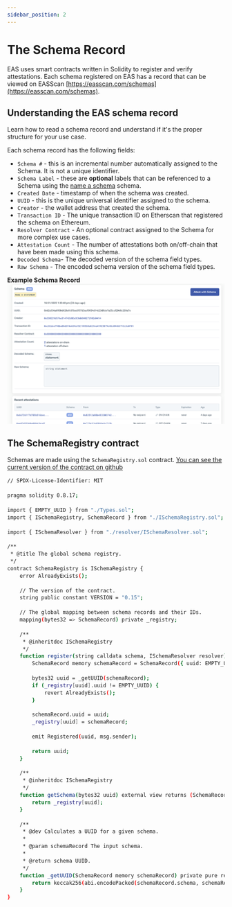 ```yaml
---
sidebar_position: 2
---
```


# The Schema Record
EAS uses smart contracts written in Solidity to register and verify attestations. Each schema registered on EAS has a record that can be viewed on EASScan [https://easscan.com/schemas](https://easscan.com/schemas). 

## Understanding the EAS schema record
Learn how to read a schema record and understand if it's the proper structure for your use case.

Each schema record has the following fields:
- `Schema #` - this is an incremental number automatically assigned to the Schema. It is not a unique identifier.
- `Schema Label` - these are **optional** labels that can be referenced to a Schema using the [name a schema](https://easscan.com/schema/view/0xb470821c6361c846977354c26b1386b60f48876c252544b8fdba8fe1888a2c10) schema.
- `Created Date` - timestamp of when the schema was created.
- `UUID` - this is the unique universal identifier assigned to the schema.
- `Creator` - the wallet address that created the schema.
- `Transaction ID` - The unique transaction ID on Etherscan that registered the schema on Ethereum.
- `Resolver Contract` - An optional contract assigned to the Schema for more complex use cases.
- `Attestation Count` - The number of attestations both on/off-chain that have been made using this schema.
- `Decoded Schema`- The decoded version of the schema field types.
- `Raw Schema` - The encoded schema version of the schema field types.

**Example Schema Record**
![#33 - Make A Statement](./img/Schema-34.png)

## The SchemaRegistry contract
Schemas are made using the `SchemaRegistry.sol` contract. [You can see the current version of the contract on github](https://github.com/ethereum-attestation-service/eas-contracts/blob/master/contracts/SchemaRegistry.sol)

```bash jsx
// SPDX-License-Identifier: MIT

pragma solidity 0.8.17;

import { EMPTY_UUID } from "./Types.sol";
import { ISchemaRegistry, SchemaRecord } from "./ISchemaRegistry.sol";

import { ISchemaResolver } from "./resolver/ISchemaResolver.sol";

/**
 * @title The global schema registry.
 */
contract SchemaRegistry is ISchemaRegistry {
    error AlreadyExists();

    // The version of the contract.
    string public constant VERSION = "0.15";

    // The global mapping between schema records and their IDs.
    mapping(bytes32 => SchemaRecord) private _registry;

    /**
     * @inheritdoc ISchemaRegistry
     */
    function register(string calldata schema, ISchemaResolver resolver) external returns (bytes32) {
        SchemaRecord memory schemaRecord = SchemaRecord({ uuid: EMPTY_UUID, schema: schema, resolver: resolver });

        bytes32 uuid = _getUUID(schemaRecord);
        if (_registry[uuid].uuid != EMPTY_UUID) {
            revert AlreadyExists();
        }

        schemaRecord.uuid = uuid;
        _registry[uuid] = schemaRecord;

        emit Registered(uuid, msg.sender);

        return uuid;
    }

    /**
     * @inheritdoc ISchemaRegistry
     */
    function getSchema(bytes32 uuid) external view returns (SchemaRecord memory) {
        return _registry[uuid];
    }

    /**
     * @dev Calculates a UUID for a given schema.
     *
     * @param schemaRecord The input schema.
     *
     * @return schema UUID.
     */
    function _getUUID(SchemaRecord memory schemaRecord) private pure returns (bytes32) {
        return keccak256(abi.encodePacked(schemaRecord.schema, schemaRecord.resolver));
    }
}

```
